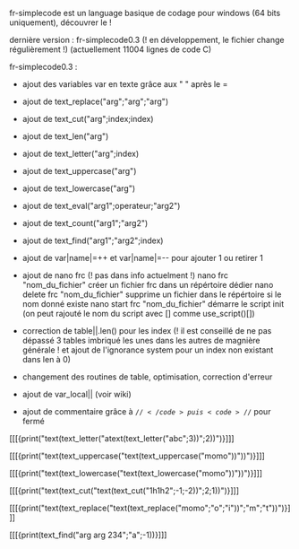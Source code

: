 fr-simplecode est un language basique de codage pour windows (64 bits uniquement), découvrer le ! 

dernière version : fr-simplecode0.3 (! en développement, le fichier change régulièrement !) (actuellement 11004 lignes de code C)

fr-simplecode0.3 : 
+ ajout des variables var en texte grâce aux " " après le =
+ ajout de text_replace("arg";"arg";"arg")
+ ajout de text_cut("arg";index;index)
+ ajout de text_len("arg")
+ ajout de text_letter("arg";index)
+ ajout de text_uppercase("arg")
+ ajout de text_lowercase("arg")
+ ajout de text_eval("arg1";operateur;"arg2")
+ ajout de text_count("arg1";"arg2")
+ ajout de text_find("arg1";"arg2";index)
+ ajout de var|name|=++ et var|name|=-- pour ajouter 1 ou retirer 1

+ ajout de nano frc (! pas dans info actuelment !)
nano frc "nom_du_fichier" créer un fichier frc dans un répértoire dédier
nano delete frc "nom_du_fichier" supprime un fichier dans le répértoire si le nom donné existe
nano start frc "nom_du_fichier" démarre le script init (on peut rajouté le nom du script avec [] comme use_script()[])

+ correction de table||.len() pour les index (! il est conseillé de ne pas dépassé 3 tables imbriqué les unes dans les autres de magnière générale ! et ajout de l'ignorance system pour un index non existant dans len à 0)

+ changement des routines de table, optimisation, correction d'erreur  

+ ajout de var_local|| (voir wiki)

+ ajout de commentaire grâce à <code>$//</code> puis <code>//$</code> pour fermé








[[[{print("text(text_letter("atext(text_letter("abc";3))";2))")}]]]

[[[{print("text(text_uppercase("text(text_uppercase("momo"))"))")}]]]

[[[{print("text(text_lowercase("text(text_lowercase("momo"))"))")}]]]

[[[{print("text(text_cut("text(text_cut("1h1h2";-1;-2))";2;1))")}]]]

[[[{print("text(text_replace("text(text_replace("momo";"o";"i"))";"m";"t"))")}]]]

[[[{print(text_find("arg arg 234";"a";-1))}]]]

